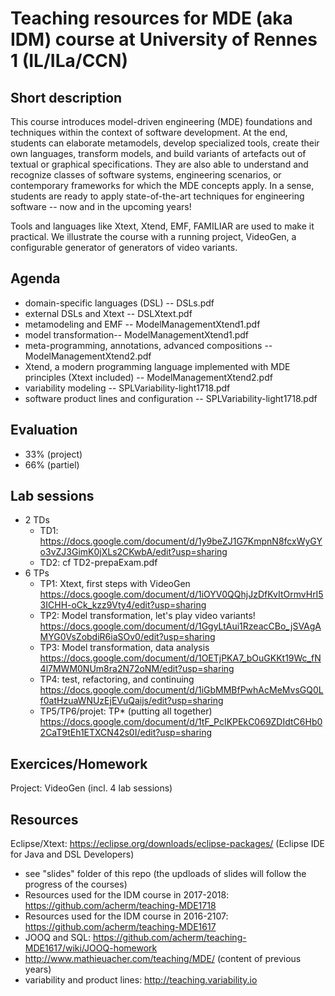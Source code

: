 # Teaching resources for MDE (aka IDM) course at University of Rennes 1 (IL/ILa/CCN)

## Short description

This course introduces model-driven engineering (MDE) foundations and techniques within the context of software development. 
At the end, students can elaborate metamodels, develop specialized tools, create their own languages, transform models, and build variants of artefacts out of textual or graphical specifications. 
They are also able to understand and recognize classes of software systems, engineering scenarios, or contemporary frameworks for which the MDE concepts apply. 
In a sense, students are ready to apply state-of-the-art techniques for engineering software -- now and in the upcoming years!

Tools and languages like Xtext, Xtend, EMF, FAMILIAR are used to make it practical. 
We illustrate the course with a running project, VideoGen, a configurable generator of generators of video variants.  

## Agenda 

* domain-specific languages (DSL) -- DSLs.pdf
* external DSLs and Xtext -- DSLXtext.pdf
* metamodeling and EMF -- ModelManagementXtend1.pdf 
* model transformation-- ModelManagementXtend1.pdf 
* meta-programming, annotations, advanced compositions -- ModelManagementXtend2.pdf 
* Xtend, a modern programming language implemented with MDE principles (Xtext included) -- ModelManagementXtend2.pdf
* variability modeling -- SPLVariability-light1718.pdf 
* software product lines and configuration -- SPLVariability-light1718.pdf 

## Evaluation 

* 33% (project)
* 66% (partiel) 

## Lab sessions 

* 2 TDs 
   * TD1: https://docs.google.com/document/d/1y9beZJ1G7KmpnN8fcxWyGYo3vZJ3GimK0jXLs2CKwbA/edit?usp=sharing
   * TD2: cf TD2-prepaExam.pdf 
* 6 TPs
  * TP1: Xtext, first steps with VideoGen https://docs.google.com/document/d/1iOYV0QQhjJzDfKvItOrmvHrI53ICHH-oCk_kzz9Vty4/edit?usp=sharing
  * TP2: Model transformation, let's play video variants! https://docs.google.com/document/d/1GgyLtAui1RzeacCBo_jSVAgAMYG0VsZobdiR6iaSOv0/edit?usp=sharing
  * TP3: Model transformation, data analysis 
  https://docs.google.com/document/d/1OETjPKA7_bOuGKKt19Wc_fN4l7MWM0NUm8ra2N72oNM/edit?usp=sharing
  * TP4: test, refactoring, and continuing https://docs.google.com/document/d/1iGbMMBfPwhAcMeMvsGQ0Lf0atHzuaWNUzEjEVuQaijs/edit?usp=sharing
  * TP5/TP6/projet: TP* (putting all together) https://docs.google.com/document/d/1tF_PcIKPEkC069ZDIdtC6Hb02CaT9tEh1ETXCN42s0I/edit?usp=sharing


## Exercices/Homework 

Project: VideoGen (incl. 4 lab sessions)

## Resources 

Eclipse/Xtext: https://eclipse.org/downloads/eclipse-packages/ (Eclipse IDE for Java and DSL Developers)

* see "slides" folder of this repo (the updloads of slides will follow the progress of the courses)
* Resources used for the IDM course in 2017-2018: https://github.com/acherm/teaching-MDE1718
* Resources used for the IDM course in 2016-2107: https://github.com/acherm/teaching-MDE1617
* JOOQ and SQL: https://github.com/acherm/teaching-MDE1617/wiki/JOOQ-homework
* http://www.mathieuacher.com/teaching/MDE/ (content of previous years)
* variability and product lines: http://teaching.variability.io
